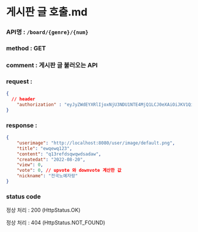 # 게시판 글 호출.md
### API명 : `/board/{genre}/{num}`

### method : GET

### comment : 게시판 글 불러오는 API 

### request : 
~~~json
{
  // header
    "authorization" : "eyJyZWdEYXRlIjoxNjU3NDU1NTE4MjQ1LCJ0eXAiOiJKV1QiLCJhbGciOiJIUzI1NiJ9.eyJ1c2VyTnVtIjoiNDMiLCJleHAiOjE2NTc0NjYzMTh9.geNy6UmYpSO88SdiU4fRzxVQYhAOiDfSv_J_cArh2JM"
}
~~~


### response :
~~~json
{
    "userimage": "http://localhost:8080/user/image/default.png",
    "title": "ewqewq123",
    "content": "q13refdsqwqwdsadaw",
    "createdat": "2022-08-20",
    "view": 0,
    "vote": 0, // upvote 와 downvote 계산한 값
    "nickname": "전국노예자랑"
}
~~~


### status code
정상 처리 : 200 (HttpStatus.OK)

정상 처리 : 404 (HttpStatus.NOT_FOUND)